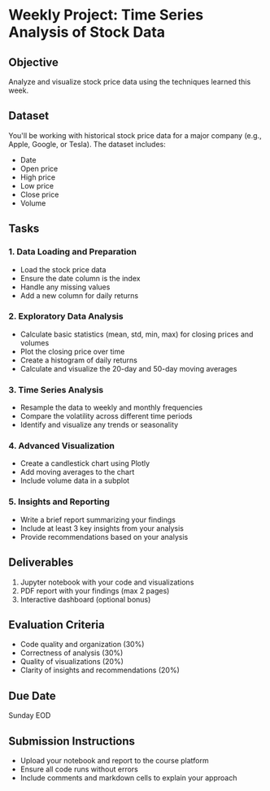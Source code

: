 # Weekly Project: Time Series Analysis of Stock Data

## Objective
Analyze and visualize stock price data using the techniques learned this week.

## Dataset
You'll be working with historical stock price data for a major company (e.g., Apple, Google, or Tesla). The dataset includes:
- Date
- Open price
- High price
- Low price
- Close price
- Volume

## Tasks

### 1. Data Loading and Preparation
- Load the stock price data
- Ensure the date column is the index
- Handle any missing values
- Add a new column for daily returns

### 2. Exploratory Data Analysis
- Calculate basic statistics (mean, std, min, max) for closing prices and volumes
- Plot the closing price over time
- Create a histogram of daily returns
- Calculate and visualize the 20-day and 50-day moving averages

### 3. Time Series Analysis
- Resample the data to weekly and monthly frequencies
- Compare the volatility across different time periods
- Identify and visualize any trends or seasonality

### 4. Advanced Visualization
- Create a candlestick chart using Plotly
- Add moving averages to the chart
- Include volume data in a subplot

### 5. Insights and Reporting
- Write a brief report summarizing your findings
- Include at least 3 key insights from your analysis
- Provide recommendations based on your analysis

## Deliverables
1. Jupyter notebook with your code and visualizations
2. PDF report with your findings (max 2 pages)
3. Interactive dashboard (optional bonus)

## Evaluation Criteria
- Code quality and organization (30%)
- Correctness of analysis (30%)
- Quality of visualizations (20%)
- Clarity of insights and recommendations (20%)

## Due Date
Sunday EOD

## Submission Instructions
- Upload your notebook and report to the course platform
- Ensure all code runs without errors
- Include comments and markdown cells to explain your approach
